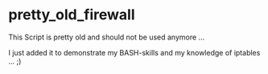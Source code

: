 # pretty_old_firewall

This Script is pretty old and should not be used anymore ...

I just added it to demonstrate my BASH-skills and my knowledge of iptables ... ;)
